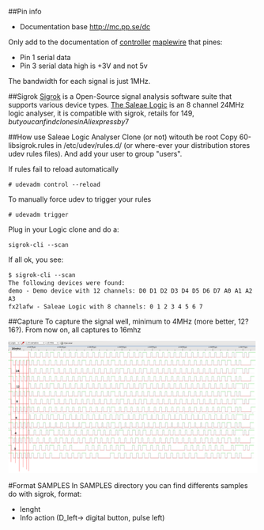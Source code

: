 ##Pin info
* Documentation base http://mc.pp.se/dc

Only add to the documentation of [controller](http://mc.pp.se/dc/controller.html) [maplewire](http://mc.pp.se/dc/maplewire.html) that pines:
* Pin 1 serial data
* Pin 3 serial data
high is +3V and not 5v

The bandwidth for each signal is just 1MHz. 


##Sigrok
[Sigrok](http://sigrok.org/) is a Open-Source signal analysis software suite that supports various device types.
[The Saleae Logic](http://sigrok.org/wiki/Saleae_Logic) is an 8 channel 24MHz logic analyser, it is compatible with sigrok,
retails for $149, but you can find clones in Aliexpress by 7$

##How use Saleae Logic Analyser Clone (or not) witouth be root
Copy 60-libsigrok.rules in /etc/udev/rules.d/ (or where-ever your distribution stores udev rules files). And add your user to group "users".

If rules fail to reload automatically
```
# udevadm control --reload
```
To manually force udev to trigger your rules
```
# udevadm trigger
```

Plug in your Logic clone and do a:
```
sigrok-cli --scan
```
If all ok, you see:
```
$ sigrok-cli --scan
The following devices were found:
demo - Demo device with 12 channels: D0 D1 D2 D3 D4 D5 D6 D7 A0 A1 A2 A3
fx2lafw - Saleae Logic with 8 channels: 0 1 2 3 4 5 6 7
```

##Capture
To capture the signal well, minimum to 4MHz (more better, 12? 16?). From now on, all captures to 16mhz

![figure1-1](img/compare_mhz-syncro-request.png?raw=true)


#Format SAMPLES
In SAMPLES directory you can find differents samples do with sigrok, format:
* lenght
* Info action (D_left-> digital button, pulse left)